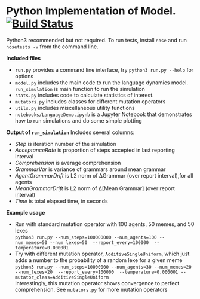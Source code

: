 # Python Implementation of Model.  [![Build Status](https://travis-ci.org/mmorini/langevosfi.svg?branch=python)](https://travis-ci.org/mmorini/langevosfi)
Python3 recommended but not required.  To run tests, install `nose` and run `nosetests -v` from the command line.

**Included files**
* `run.py` provides a command line interface, try `python3 run.py --help`  for options
* `model.py` includes the main code to run the language dynamics model. `run_simulation` is main function to run the simulation
* `stats.py` includes code to calculate statistics of interest.
* `mutators.py` includes classes for different mutation operators
* `utils.py` includes miscellaneous utility functions
* `notebooks/LanguageDemo.ipynb` is a Jupyter Notebook that demonstrates how to run simulations and do some simple plotting

**Output of `run_simulation`**
Includes several columns:
* *Step* is iteration number of the simulation
* *AcceptanceRate* is proportion of steps accepted in last reporting interval
* *Comprehension* is average comprehension
* *GrammarVar* is variance of grammars around mean grammar
* *AgentGrammarDrift* is L2 norm of ΔGrammar (over report interval),for all agents
* *MeanGrammarDrift* is L2 norm of Δ\[Mean Grammar\] (over report interval)
* *Time* is total elapsed time, in seconds

**Example usage**
* Run with standard mutation operator with 100 agents, 50 memes, and 50 lexes  
``python3 run.py --num_steps=100000000 --num_agents=100 --num_memes=50 --num_lexes=50  --report_every=100000  --temperature=0.000001``
* Try with different mutation operator, `AdditiveSingleUniform`, which just adds a number to the probability of a random lexe for a given meme  
``python3 run.py --num_steps=10000000 --num_agents=30 --num_memes=20 --num_lexes=20  --report_every=100000  --temperature=0.000001 --mutator_class=AdditiveSingleUniform``  
Interestingly, this mutation operator shows convergence to perfect comprehension. See `mutators.py` for more mutation operators
